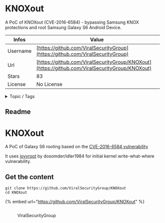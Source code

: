 # KNOXout

A PoC of KNOXout (CVE-2016-6584) - bypassing Samsung KNOX protections and root Samsung Galaxy S6 Android Device.

| Infos    | Value                                                              |
| -------- | -------------------------------------------------------------------|
| Username | [https://github.com/ViralSecurityGroup](https://github.com/ViralSecurityGroup) |
| Url      | [https://github.com/ViralSecurityGroup/KNOXout](https://github.com/ViralSecurityGroup/KNOXout)                                               |
| Stars    | 83                                                          |
| License  | No License                                                        |

<details>

<summary>Topic / Tags</summary>



</details>

## Readme

# KNOXout
A PoC of Galaxy S6 rooting based on the [CVE-2016-6584 vulnerability](https://cve.mitre.org/cgi-bin/cvename.cgi?name=CVE-2016-6584)

It uses [iovyroot](https://github.com/dosomder/iovyroot) by dosomder/idler1984 for initial kernel write-what-where vulnerability.



## Get the content

```
git clone https://github.com/ViralSecurityGroup/KNOXout
cd KNOXout
```

{% embed url="https://github.com/ViralSecurityGroup/KNOXout" %}

<figure><img src="https://avatars.githubusercontent.com/u/16572610?v=4" alt=""><figcaption><p>ViralSecurityGroup</p></figcaption></figure>
